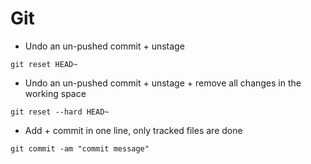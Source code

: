 # Git
- Undo an un-pushed commit + unstage
```
git reset HEAD~
```

- Undo an un-pushed commit + unstage + remove all changes in the working space
```
git reset --hard HEAD~
```

- Add + commit in one line, only tracked files are done
```
git commit -am "commit message"
```